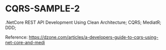 # CQRS-SAMPLE-2
.NetCore REST API Development Using Clean Architecture; CQRS; MediatR; DDD;

Reference: https://dzone.com/articles/a-developers-guide-to-cqrs-using-net-core-and-medi
